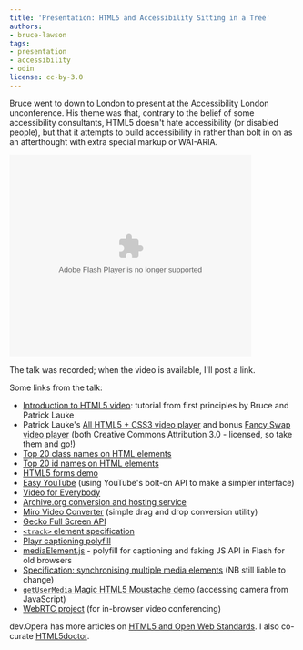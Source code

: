 ```yaml
---
title: 'Presentation: HTML5 and Accessibility Sitting in a Tree'
authors:
- bruce-lawson
tags:
- presentation
- accessibility
- odin
license: cc-by-3.0
---
```


<p>Bruce went to down to London to present at the Accessibility London unconference. His theme was that, contrary to the belief of some accessibility consultants, HTML5 doesn&#39;t hate accessibility (or disabled people), but that it attempts to build accessibility in rather than bolt in on as an afterthought with extra special markup or WAI-ARIA.</p>

<object id="__sse9371396" width="425" height="355">
	<param name="movie" value="http://static.slidesharecdn.com/swf/ssplayer2.swf?doc=bruce-lawson-opera-html5-accessibility-110922025854-phpapp02&amp;stripped_title=html5-and-accessibility-sitting-in-a-tree&amp;userName=brucelawson" />
	<param name="allowFullScreen" value="true" />
	<param name="allowScriptAccess" value="never" />
	<embed name="__sse9371396" src="http://static.slidesharecdn.com/swf/ssplayer2.swf?doc=bruce-lawson-opera-html5-accessibility-110922025854-phpapp02&amp;stripped_title=html5-and-accessibility-sitting-in-a-tree&amp;userName=brucelawson" type="application/x-shockwave-flash" allowfullscreen="true" width="425" height="355" allowscriptaccess="never" />
</object>

<p>The talk was recorded; when the video is available, I&#39;ll post a link.</p>

<p>Some links from the talk:</p>
<ul>
<li><a href="https://dev.opera.com/articles/view/introduction-html5-video/">Introduction to HTML5 video</a>: tutorial from first principles by Bruce and Patrick Lauke</li>
<li>Patrick Lauke&#39;s <a href="http://people.opera.com/patrickl/experiments/webm/fancy-controls/">All HTML5 + CSS3 video player</a> and bonus <a href="http://people.opera.com/patrickl/experiments/webm/fancy-swap/">Fancy Swap video player</a> (both Creative Commons Attribution 3.0 - licensed, so take them and go!)</li>
<li><a href="{{ page.id }}/classlist-url.htm">Top 20 class names on HTML elements</a></li>
<li><a href="{{ page.id }}/idlist-url.htm">Top 20 id names on HTML elements</a></li>
<li><a href="http://people.opera.com/brucel/demo/html5-forms-demo.html">HTML5 forms demo</a></li>
<li><a href="http://icant.co.uk/easy-youtube/">Easy YouTube</a> (using YouTube&#39;s bolt-on API to make a simpler interface)</li>
<li><a href="http://camendesign.com/code/video_for_everybody">Video for Everybody</a></li>
<li><a href="http://www.archive.org/create/">Archive.org conversion and hosting service</a></li>
<li><a href="http://www.mirovideoconverter.com/">Miro Video Converter</a> (simple drag and drop conversion utility)</li>
<li><a href="https://wiki.mozilla.org/Gecko:FullScreenAPI">Gecko Full Screen API</a></li>
<li><a href="http://www.whatwg.org/specs/web-apps/current-work/multipage/video.html#the-track-element"><code>&lt;track&gt;</code> element specification</a></li>
<li><a href="http://www.delphiki.com/html5/playr/">Playr captioning polyfill</a></li>
<li><a href="http://mediaelementjs.com/">mediaElement.js</a> - polyfill for captioning and faking JS API in Flash for old browsers</li>
<li><a href="http://www.whatwg.org/specs/web-apps/current-work/multipage/video.html#synchronising-multiplemedia-elements">Specification: synchronising multiple media elements</a> (NB still liable to change)</li>
<li><a href="HTTP://my.opera.com/core/blog/2011/03/23/webcam-orientation-preview"><code>getUserMedia</code> Magic HTML5 Moustache demo</a> (accessing camera from JavaScript)</li>
<li><a href="http://sites.google.com/site/webrtc/">WebRTC project</a> (for in-browser video conferencing)</li>
</ul>

<p>dev.Opera has more articles on <a href="https://dev.opera.com/articles/tags/open%20web/">HTML5 and Open Web Standards</a>. I also co-curate <a href="http://html5doctor.com/article-archive/">HTML5doctor</a>.</p>


